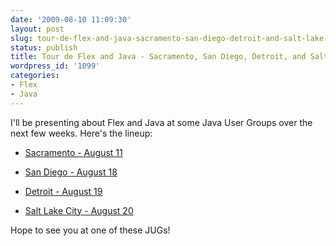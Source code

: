 ```yaml
---
date: '2009-08-10 11:09:30'
layout: post
slug: tour-de-flex-and-java-sacramento-san-diego-detroit-and-salt-lake-city
status: publish
title: Tour de Flex and Java - Sacramento, San Diego, Detroit, and Salt Lake City
wordpress_id: '1099'
categories:
- Flex
- Java
---
```


I'll be presenting about Flex and Java at some Java User Groups over the next few weeks.  Here's the lineup:





  * [Sacramento - August 11](http://www.sacjug.org/)


  * [San Diego - August 18](http://www.sdjug.com/)


  * [Detroit - August 19](http://sites.google.com/site/detroitjug/)


  * [Salt Lake City - August 20](http://www.ujug.org/)



Hope to see you at one of these JUGs!
